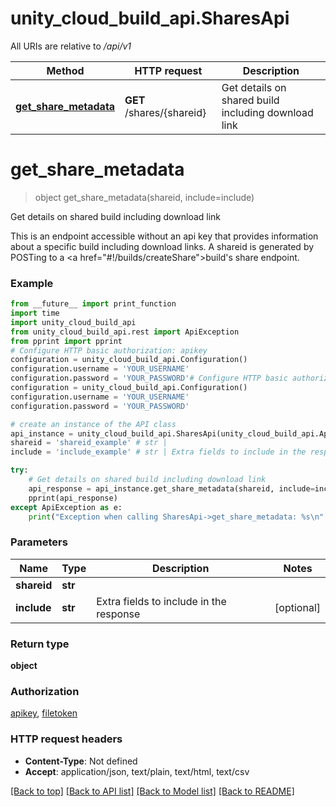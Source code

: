 # unity_cloud_build_api.SharesApi

All URIs are relative to */api/v1*

Method | HTTP request | Description
------------- | ------------- | -------------
[**get_share_metadata**](SharesApi.md#get_share_metadata) | **GET** /shares/{shareid} | Get details on shared build including download link

# **get_share_metadata**
> object get_share_metadata(shareid, include=include)

Get details on shared build including download link

This is an endpoint accessible without an api key that provides information about a specific build including download links. A shareid is generated by POSTing to a <a href=\"#!/builds/createShare\">build's share endpoint</a>.

### Example
```python
from __future__ import print_function
import time
import unity_cloud_build_api
from unity_cloud_build_api.rest import ApiException
from pprint import pprint
# Configure HTTP basic authorization: apikey
configuration = unity_cloud_build_api.Configuration()
configuration.username = 'YOUR_USERNAME'
configuration.password = 'YOUR_PASSWORD'# Configure HTTP basic authorization: filetoken
configuration = unity_cloud_build_api.Configuration()
configuration.username = 'YOUR_USERNAME'
configuration.password = 'YOUR_PASSWORD'

# create an instance of the API class
api_instance = unity_cloud_build_api.SharesApi(unity_cloud_build_api.ApiClient(configuration))
shareid = 'shareid_example' # str | 
include = 'include_example' # str | Extra fields to include in the response (optional)

try:
    # Get details on shared build including download link
    api_response = api_instance.get_share_metadata(shareid, include=include)
    pprint(api_response)
except ApiException as e:
    print("Exception when calling SharesApi->get_share_metadata: %s\n" % e)
```

### Parameters

Name | Type | Description  | Notes
------------- | ------------- | ------------- | -------------
 **shareid** | **str**|  | 
 **include** | **str**| Extra fields to include in the response | [optional] 

### Return type

**object**

### Authorization

[apikey](../README.md#apikey), [filetoken](../README.md#filetoken)

### HTTP request headers

 - **Content-Type**: Not defined
 - **Accept**: application/json, text/plain, text/html, text/csv

[[Back to top]](#) [[Back to API list]](../README.md#documentation-for-api-endpoints) [[Back to Model list]](../README.md#documentation-for-models) [[Back to README]](../README.md)

